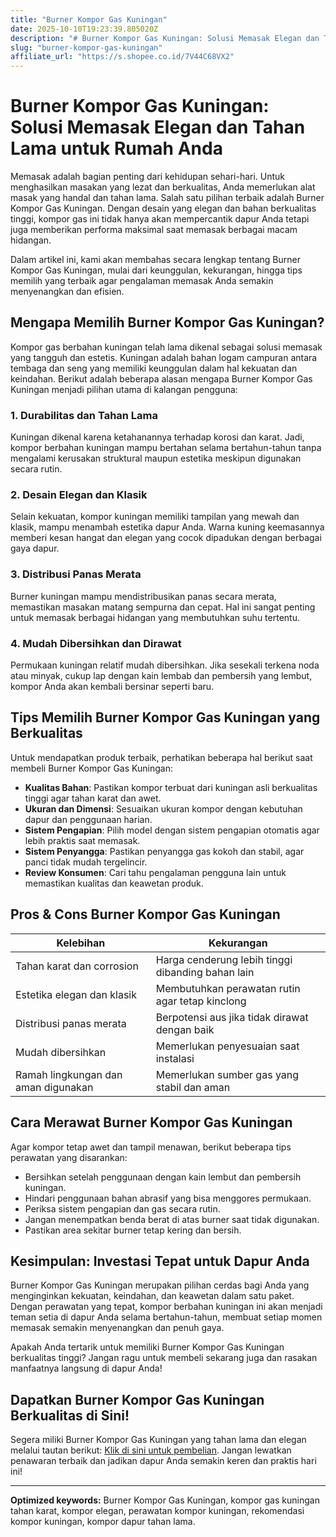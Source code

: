 ```yaml
---
title: "Burner Kompor Gas Kuningan"
date: 2025-10-10T19:23:39.805020Z
description: "# Burner Kompor Gas Kuningan: Solusi Memasak Elegan dan Tahan Lama untuk Rumah Anda..."
slug: "burner-kompor-gas-kuningan"
affiliate_url: "https://s.shopee.co.id/7V44C68VX2"
---
```

# Burner Kompor Gas Kuningan: Solusi Memasak Elegan dan Tahan Lama untuk Rumah Anda

Memasak adalah bagian penting dari kehidupan sehari-hari. Untuk menghasilkan masakan yang lezat dan berkualitas, Anda memerlukan alat masak yang handal dan tahan lama. Salah satu pilihan terbaik adalah Burner Kompor Gas Kuningan. Dengan desain yang elegan dan bahan berkualitas tinggi, kompor gas ini tidak hanya akan mempercantik dapur Anda tetapi juga memberikan performa maksimal saat memasak berbagai macam hidangan.

Dalam artikel ini, kami akan membahas secara lengkap tentang Burner Kompor Gas Kuningan, mulai dari keunggulan, kekurangan, hingga tips memilih yang terbaik agar pengalaman memasak Anda semakin menyenangkan dan efisien.

## Mengapa Memilih Burner Kompor Gas Kuningan?

Kompor gas berbahan kuningan telah lama dikenal sebagai solusi memasak yang tangguh dan estetis. Kuningan adalah bahan logam campuran antara tembaga dan seng yang memiliki keunggulan dalam hal kekuatan dan keindahan. Berikut adalah beberapa alasan mengapa Burner Kompor Gas Kuningan menjadi pilihan utama di kalangan pengguna:

### 1. Durabilitas dan Tahan Lama

Kuningan dikenal karena ketahanannya terhadap korosi dan karat. Jadi, kompor berbahan kuningan mampu bertahan selama bertahun-tahun tanpa mengalami kerusakan struktural maupun estetika meskipun digunakan secara rutin.

### 2. Desain Elegan dan Klasik

Selain kekuatan, kompor kuningan memiliki tampilan yang mewah dan klasik, mampu menambah estetika dapur Anda. Warna kuning keemasannya memberi kesan hangat dan elegan yang cocok dipadukan dengan berbagai gaya dapur.

### 3. Distribusi Panas Merata

Burner kuningan mampu mendistribusikan panas secara merata, memastikan masakan matang sempurna dan cepat. Hal ini sangat penting untuk memasak berbagai hidangan yang membutuhkan suhu tertentu.

### 4. Mudah Dibersihkan dan Dirawat

Permukaan kuningan relatif mudah dibersihkan. Jika sesekali terkena noda atau minyak, cukup lap dengan kain lembab dan pembersih yang lembut, kompor Anda akan kembali bersinar seperti baru.

## Tips Memilih Burner Kompor Gas Kuningan yang Berkualitas

Untuk mendapatkan produk terbaik, perhatikan beberapa hal berikut saat membeli Burner Kompor Gas Kuningan:

- **Kualitas Bahan**: Pastikan kompor terbuat dari kuningan asli berkualitas tinggi agar tahan karat dan awet.
- **Ukuran dan Dimensi**: Sesuaikan ukuran kompor dengan kebutuhan dapur dan penggunaan harian.
- **Sistem Pengapian**: Pilih model dengan sistem pengapian otomatis agar lebih praktis saat memasak.
- **Sistem Penyangga**: Pastikan penyangga gas kokoh dan stabil, agar panci tidak mudah tergelincir.
- **Review Konsumen**: Cari tahu pengalaman pengguna lain untuk memastikan kualitas dan keawetan produk.

## Pros & Cons Burner Kompor Gas Kuningan

| Kelebihan                              | Kekurangan                                |
|----------------------------------------|------------------------------------------|
| Tahan karat dan corrosion            | Harga cenderung lebih tinggi dibanding bahan lain |
| Estetika elegan dan klasik           | Membutuhkan perawatan rutin agar tetap kinclong |
| Distribusi panas merata               | Berpotensi aus jika tidak dirawat dengan baik |
| Mudah dibersihkan                     | Memerlukan penyesuaian saat instalasi |
| Ramah lingkungan dan aman digunakan  | Memerlukan sumber gas yang stabil dan aman |

## Cara Merawat Burner Kompor Gas Kuningan

Agar kompor tetap awet dan tampil menawan, berikut beberapa tips perawatan yang disarankan:

- Bersihkan setelah penggunaan dengan kain lembut dan pembersih kuningan.
- Hindari penggunaan bahan abrasif yang bisa menggores permukaan.
- Periksa sistem pengapian dan gas secara rutin.
- Jangan menempatkan benda berat di atas burner saat tidak digunakan.
- Pastikan area sekitar burner tetap kering dan bersih.

## Kesimpulan: Investasi Tepat untuk Dapur Anda

Burner Kompor Gas Kuningan merupakan pilihan cerdas bagi Anda yang menginginkan kekuatan, keindahan, dan keawetan dalam satu paket. Dengan perawatan yang tepat, kompor berbahan kuningan ini akan menjadi teman setia di dapur Anda selama bertahun-tahun, membuat setiap momen memasak semakin menyenangkan dan penuh gaya.

Apakah Anda tertarik untuk memiliki Burner Kompor Gas Kuningan berkualitas tinggi? Jangan ragu untuk membeli sekarang juga dan rasakan manfaatnya langsung di dapur Anda!

## Dapatkan Burner Kompor Gas Kuningan Berkualitas di Sini!

Segera miliki Burner Kompor Gas Kuningan yang tahan lama dan elegan melalui tautan berikut: [Klik di sini untuk pembelian](https://s.shopee.co.id/7V44C68VX2). Jangan lewatkan penawaran terbaik dan jadikan dapur Anda semakin keren dan praktis hari ini!

---

**Optimized keywords:** Burner Kompor Gas Kuningan, kompor gas kuningan tahan karat, kompor elegan, perawatan kompor kuningan, rekomendasi kompor kuningan, kompor dapur tahan lama.